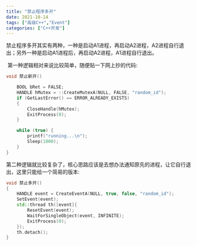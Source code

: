 ```yaml
---
title: "禁止程序多开"
date: 2021-10-14
tags: ["高级C++","Event"]
categories: ["C++开发"]
---
```


​	禁止程序多开其实有两种，一种是启动A1进程，再启动A2进程，A2进程自行退出；另外一种是启动A1进程后，再启动A2进程，A1进程自行退出。

​	第一种逻辑相对来说比较简单，随便贴一下网上抄的代码:

```c++
void 禁止新开()

	BOOL bRet = FALSE;
	HANDLE hMutex = ::CreateMutexA(NULL, FALSE, "random_id");
	if (GetLastError() == ERROR_ALREADY_EXISTS)
	{
		CloseHandle(hMutex);
		ExitProcess(0);
	}

	while (true) {
		printf("running...\n");
		Sleep(1000);
	}
}
```

​	第二种逻辑就比较复杂了，核心思路应该是去想办法通知原先的进程，让它自行退出，这里只能给一个简易的版本:

```c++
void 禁止多开()
{
	HANDLE event = CreateEventA(NULL, true, false, "random_id");
	SetEvent(event);
	std::thread th([event]{
		ResetEvent(event);
		WaitForSingleObject(event, INFINITE);
		ExitProcess(0);
	});
	th.detach();
}
```

